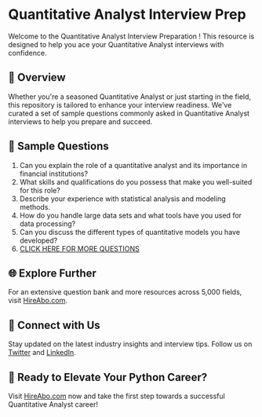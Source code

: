 # Quantitative Analyst Interview Prep

Welcome to the Quantitative Analyst Interview Preparation ! This resource is designed to help you ace your Quantitative Analyst interviews with confidence.

## 🚀 Overview

Whether you're a seasoned Quantitative Analyst or just starting in the field, this repository is tailored to enhance your interview readiness. We've curated a set of sample questions commonly asked in Quantitative Analyst interviews to help you prepare and succeed.

## 📝 Sample Questions

1. Can you explain the role of a quantitative analyst and its importance in financial institutions?
2. What skills and qualifications do you possess that make you well-suited for this role?
3. Describe your experience with statistical analysis and modeling methods.
4. How do you handle large data sets and what tools have you used for data processing?
5. Can you discuss the different types of quantitative models you have developed?
6. [CLICK HERE FOR MORE QUESTIONS](https://hireabo.com/job/19_3_0/Quantitative%20Analyst)

## 🌐 Explore Further

For an extensive question bank and more resources across 5,000 fields, visit [HireAbo.com](https://www.hireabo.com).

## 📱 Connect with Us

Stay updated on the latest industry insights and interview tips. Follow us on [Twitter](https://twitter.com/hireabo) and [LinkedIn](https://www.linkedin.com/in/hire-abo-3609972a8/).

## 🚀 Ready to Elevate Your Python Career?

Visit [HireAbo.com](https://www.hireabo.com) now and take the first step towards a successful Quantitative Analyst career!